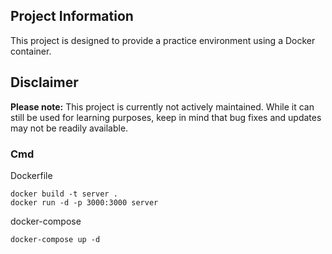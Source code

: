 ## Project Information

This project is designed to provide a practice environment using a Docker container.

## Disclaimer

**Please note:** This project is currently not actively maintained. While it can still be used for learning purposes, keep in mind that bug fixes and updates may not be readily available.

### Cmd

Dockerfile

```
docker build -t server .
docker run -d -p 3000:3000 server
```

docker-compose

```
docker-compose up -d
```